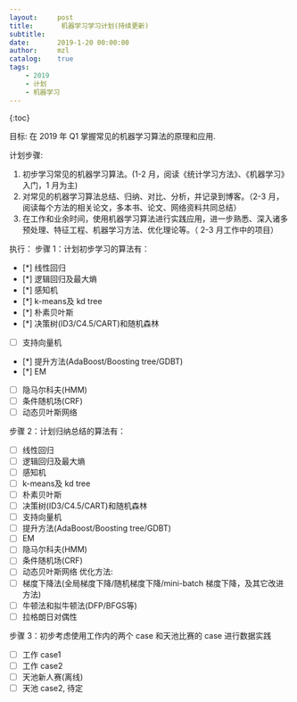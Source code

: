```yaml
---
layout:     post
title:       机器学习学习计划(持续更新)
subtitle:   
date:       2019-1-20 00:00:00
author:     mzl
catalog:    true
tags:
    - 2019
    - 计划
    - 机器学习
---
```


{:toc}

目标: 在 2019 年 Q1 掌握常见的机器学习算法的原理和应用.

计划步骤:
1. 初步学习常见的机器学习算法。(1-2 月，阅读《统计学习方法》、《机器学习》入门，1 月为主)
2. 对常见的机器学习算法总结、归纳、对比、分析，并记录到博客。（2-3 月，阅读每个方法的相关论文，多本书、论文、网络资料共同总结）
3. 在工作和业余时间，使用机器学习算法进行实践应用，进一步熟悉、深入诸多预处理、特征工程、机器学习方法、优化理论等。（ 2-3 月工作中的项目）

执行：
步骤 1：计划初步学习的算法有：
- [*] 线性回归
- [*] 逻辑回归及最大熵
- [*] 感知机
- [*] k-means及 kd tree
- [*] 朴素贝叶斯
- [*] 决策树(ID3/C4.5/CART)和随机森林
- [ ] 支持向量机
- [*] 提升方法(AdaBoost/Boosting tree/GDBT)
- [*] EM
- [ ] 隐马尔科夫(HMM)
- [ ] 条件随机场(CRF)
- [ ] 动态贝叶斯网络

步骤 2：计划归纳总结的算法有：
- [ ] 线性回归
- [ ] 逻辑回归及最大熵
- [ ] 感知机
- [ ] k-means及 kd tree
- [ ] 朴素贝叶斯
- [ ] 决策树(ID3/C4.5/CART)和随机森林
- [ ] 支持向量机
- [ ] 提升方法(AdaBoost/Boosting tree/GDBT)
- [ ] EM
- [ ] 隐马尔科夫(HMM)
- [ ] 条件随机场(CRF)
- [ ] 动态贝叶斯网络
优化方法:
- [ ] 梯度下降法(全局梯度下降/随机梯度下降/mini-batch 梯度下降，及其它改进方法)
- [ ] 牛顿法和拟牛顿法(DFP/BFGS等)
- [ ] 拉格朗日对偶性

步骤 3：初步考虑使用工作内的两个 case 和天池比赛的 case 进行数据实践
- [ ] 工作 case1
- [ ] 工作 case2
- [ ] 天池新人赛(离线)
- [ ] 天池 case2, 待定
